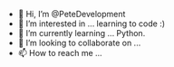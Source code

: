 - 👋 Hi, I’m @PeteDevelopment
- 👀 I’m interested in ... learning to code :)
- 🌱 I’m currently learning ... Python.
- 💞️ I’m looking to collaborate on ...
- 📫 How to reach me ...

<!---
PeteDevelopment/PeteDevelopment is a ✨ special ✨ repository because its `README.md` (this file) appears on your GitHub profile.
You can click the Preview link to take a look at your changes.
--->

